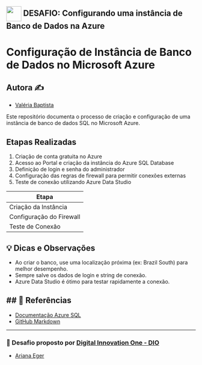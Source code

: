 ## <img align="center" width="40px" src="https://hermes.digitalinnovation.one/assets/diome/logo-minimized.png"> DESAFIO: Configurando uma instância de Banco de Dados na Azure 

# Configuração de Instância de Banco de Dados no Microsoft Azure

## Autora ✍️

- [Valéria Baptista](https://github.com/valeriafarias)

Este repositório documenta o processo de criação e configuração de uma instância de banco de dados SQL no Microsoft Azure.

##  Etapas Realizadas

1. Criação de conta gratuita no Azure
2. Acesso ao Portal e criação da instância do Azure SQL Database
3. Definição de login e senha do administrador
4. Configuração das regras de firewall para permitir conexões externas
5. Teste de conexão utilizando Azure Data Studio
   
| Etapa | 
|-------|
| Criação da Instância |
| Configuração do Firewall |
| Teste de Conexão |

## 💡 Dicas e Observações

- Ao criar o banco, use uma localização próxima (ex: Brazil South) para melhor desempenho.
- Sempre salve os dados de login e string de conexão.
- Azure Data Studio é ótimo para testar rapidamente a conexão.

##  ## 🔗 Referências

- [Documentação Azure SQL](https://learn.microsoft.com/pt-br/azure/azure-sql/)
- [GitHub Markdown](https://docs.github.com/en/github/writing-on-github)

---

### 🔗 Desafio proposto por [Digital Innovation One - DIO](https://www.dio.me/)

- [Ariana Eger](https://github.com/arisgerr)


